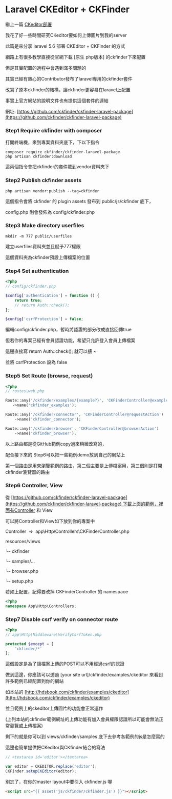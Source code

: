# Laravel CKEditor + CKFinder


<!--more-->

繼上一篇 [CKeditor部署](http://hdsbook.com/blog/7)

我花了好一些時間研究CKeditor要如何上傳圖片到我的server

此篇是來分享 laravel 5.6 部署 CKEditor + CKFinder 的方式

網路上有很多教學直接從官網下載 [原生 php版本] 的ckfinder下來配置

但是其實配置的過程中會遇到滿多問題的

其實已經有熱心的Contributor發布了laravel專用的ckfinder套件

改寫了原本ckfinder的結構，讓ckfinder更容易在laravel上配置

事實上官方網站的說明文件也有提供這個套件的連結

網址: [https://github.com/ckfinder/ckfinder-laravel-package](https://github.com/ckfinder/ckfinder-laravel-package)

### **Step1 Require ckfinder with composer**

打開終端機，來到專案資料夾底下，下以下指令

```
composer require ckfinder/ckfinder-laravel-package
php artisan ckfinder:download
```

這兩個指令會把ckfinder的套件載到vendor資料夾下

### Step2 Publish ckfinder assets

```
php artisan vendor:publish --tag=ckfinder
```

這個指令會將 ckfinder 的 plugin assets 發布到 public/js/ckfinder 底下，

config.php 則會發佈為 config/ckfinder.php

### Step3 Make directory userfiles

```
mkdir -m 777 public/userfiles
```

建立userfiles資料夾並且賦予777權限

這個資料夾為ckfinder預設上傳檔案的位置

### Step4 Set authentication

```php
<?php
// config/ckfinder.php

$config['authentication'] = function () {
    return true;
    // return Auth::check();
};

$config['csrfProtection'] = false;
```

編輯config/ckfinder.php，暫時將認證的部分改成直接回傳true

但若你的專案已經有會員認證功能，希望只允許登入會員上傳檔案

這邊直接寫 return Auth::check(); 就可以摟 ~

並將 csrfProtection 設為 false

### Step5 Set Route (browse, request)

```php
<?php
// routes\web.php

Route::any('/ckfinder/examples/{example?}', 'CKFinderController@examplesaction')
   ->name('ckfinder_examples');

Route::any('/ckfinder/connector', 'CKFinderController@requestAction')
    ->name('ckfinder_connector');

Route::any('/ckfinder/browser', 'CKFinderController@browserAction')
    ->name('ckfinder_browser');

```

以上路由都是從GitHub範例copy過來稍微改寫的，

配合接下來的 Step6可以把一些範例demo放到自己的網站上

第一個路由是用來瀏覽範例的路由，第二個主要是上傳檔案用，第三個則是打開ckfinder瀏覽器的路由

### Step6 Controller, View

從 [https://github.com/ckfinder/ckfinder-laravel-package](https://github.com/ckfinder/ckfinder-laravel-package) 下載上面的範例，裡面有Controller 和 View

可以將Controller和View如下放到你的專案中

Controller  =>  app\Http\Controllers\CKFinderController.php

resources/views

└- ckfinder

└- samples/...

└- browser.php

└- setup.php

若如上配置，記得要改掉 CKFinderController 的 namespace

```php
<?php
namespace App\Http\Controllers;
```

### Step7 Disable csrf verify on connector route

```php
<?php
// app\Http\Middleware\VerifyCsrfToken.php

protected $except = [
    'ckfinder/*'
];

```

這個設定是為了讓檔案上傳的POST可以不用經過csrf的認證

做到這邊，你應該可以透過 [your site url]/ckfinder/examples/ckeditor 來看到許多範例已經配置到你的網站

如本站的 [http://hdsbook.com/ckfinder/examples/ckeditor](http://hdsbook.com/ckfinder/examples/ckeditor)

並且範例上的ckeditor上傳圖片的功能會正常運作

(上列本站的ckfinder範例網址的上傳功能有加入會員權限認證所以可能會無法正常瀏覽或上傳檔案)

剩下的就是你可以到 views/ckfinder/samples 底下去參考各範例的js是怎麼寫的

這邊也簡單提供把CKeditor與CKfinder結合的寫法

```javascript
// <textarea id='editor'></textarea>

var editor = CKEDITOR.replace('editor');
CKFinder.setupCKEditor(editor);

```

別忘了，在你的master layout中要引入 ckfinder.js 喔

```html
<script src="{{ asset('js/ckfinder/ckfinder.js') }}"></script>
```
